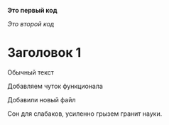 **Это первый код**

*Это второй код*

# Заголовок 1

Обычный текст

Добавляем чуток функционала

Добавили новый файл

Сон для слабаков, усиленно грызем гранит науки.


